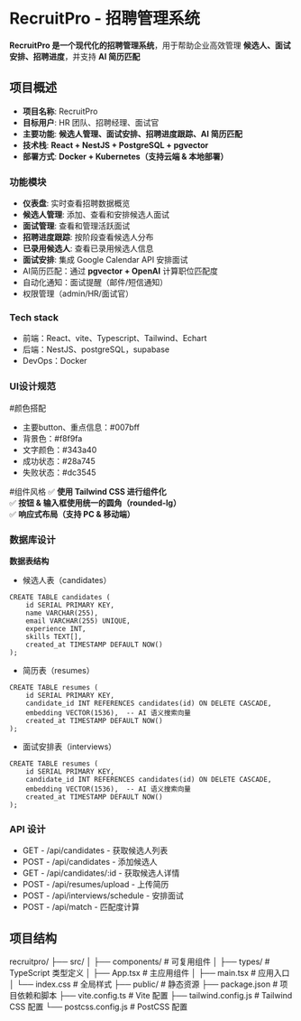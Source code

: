 # RecruitPro - 招聘管理系统
 
**RecruitPro 是一个现代化的招聘管理系统**，用于帮助企业高效管理 **候选人、面试安排、招聘进度**，并支持 **AI 简历匹配**

## **项目概述**

- **项目名称**: RecruitPro
- **目标用户**: HR 团队、招聘经理、面试官
- **主要功能**: **候选人管理、面试安排、招聘进度跟踪、AI 简历匹配**
- **技术栈**: **React + NestJS + PostgreSQL + pgvector**
- **部署方式**: **Docker + Kubernetes（支持云端 & 本地部署）**

### 功能模块

- **仪表盘**: 实时查看招聘数据概览
- **候选人管理**: 添加、查看和安排候选人面试
- **面试管理**: 查看和管理活跃面试
- **招聘进度跟踪**: 按阶段查看候选人分布
- **已录用候选人**: 查看已录用候选人信息
- **面试安排**: 集成 Google Calendar API 安排面试
- AI简历匹配：通过 **pgvector + OpenAI** 计算职位匹配度
- 自动化通知：面试提醒（邮件/短信通知）
- 权限管理（admin/HR/面试官）

### Tech stack

- 前端：React、vite、Typescript、Tailwind、Echart
- 后端：NestJS、postgreSQL，supabase
- DevOps：Docker

### UI设计规范

#颜色搭配
- 主要button、重点信息：#007bff
- 背景色：#f8f9fa
- 文字颜色：#343a40
- 成功状态：#28a745
- 失败状态：#dc3545

#组件风格
	✅ **使用 Tailwind CSS 进行组件化**  
	✅ **按钮 & 输入框使用统一的圆角（rounded-lg）**  
	✅ **响应式布局（支持 PC & 移动端）**


### 数据库设计

**数据表结构**

- 候选人表（candidates）

```
CREATE TABLE candidates (
    id SERIAL PRIMARY KEY,
    name VARCHAR(255),
    email VARCHAR(255) UNIQUE,
    experience INT,
    skills TEXT[],
    created_at TIMESTAMP DEFAULT NOW()
);

```

- 简历表（resumes）

```
CREATE TABLE resumes (
    id SERIAL PRIMARY KEY,
    candidate_id INT REFERENCES candidates(id) ON DELETE CASCADE,
    embedding VECTOR(1536),  -- AI 语义搜索向量
    created_at TIMESTAMP DEFAULT NOW()
);

```

- 面试安排表（interviews）

```
CREATE TABLE resumes (
    id SERIAL PRIMARY KEY,
    candidate_id INT REFERENCES candidates(id) ON DELETE CASCADE,
    embedding VECTOR(1536),  -- AI 语义搜索向量
    created_at TIMESTAMP DEFAULT NOW()
);

```


### API 设计

- GET - /api/candidates - 获取候选人列表
- POST - /api/candidates - 添加候选人
- GET - /api/candidates/:id - 获取候选人详情
- POST - /api/resumes/upload - 上传简历
- POST - /api/interviews/schedule - 安排面试
- POST - /api/match - 匹配度计算

## 项目结构

recruitpro/
├── src/
│ ├── components/ # 可复用组件
│ ├── types/ # TypeScript 类型定义
│ ├── App.tsx # 主应用组件
│ ├── main.tsx # 应用入口
│ └── index.css # 全局样式
├── public/ # 静态资源
├── package.json # 项目依赖和脚本
├── vite.config.ts # Vite 配置
├── tailwind.config.js # Tailwind CSS 配置
└── postcss.config.js # PostCSS 配置
